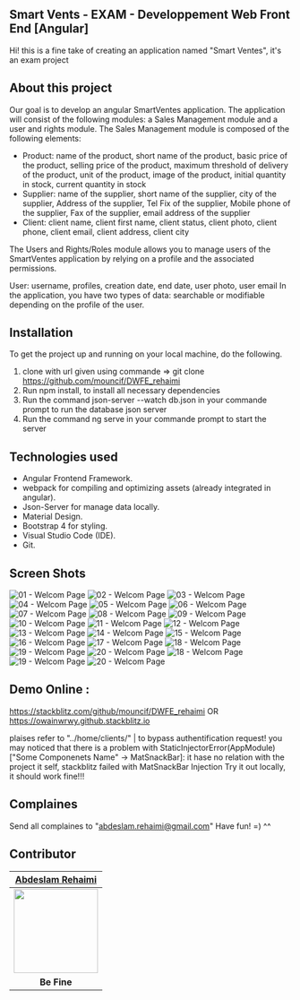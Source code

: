 ## Smart Vents - EXAM - Developpement Web Front End  [Angular]

Hi! this is a fine take of creating an application named "Smart Ventes", it's an exam project


## About this project
Our goal is to develop an angular SmartVentes application. The application will consist of the following modules: a Sales Management module and a user and rights module. The Sales Management module is composed of the following elements:

* Product: name of the product, short name of the product, basic price of the product, selling price of the product, maximum threshold of delivery of the product, unit of the product, image of the product, initial quantity in stock, current quantity in stock
* Supplier: name of the supplier, short name of the supplier, city of the supplier, Address of the supplier, Tel Fix of the supplier, Mobile phone of the supplier, Fax of the supplier, email address of the supplier
* Client: client name, client first name, client status, client photo, client phone, client email, client address, client city


The Users and Rights/Roles module allows you to manage users of the SmartVentes application by relying on a profile and the associated permissions.

User: username, profiles, creation date, end date, user photo, user email
In the application, you have two types of data: searchable or modifiable depending on the profile of the user.

## Installation

To get the project up and running on your local machine, do the following.

1. clone with url given using commande => git clone https://github.com/mouncif/DWFE_rehaimi 
2. Run npm install, to install all necessary dependencies
2. Run the command json-server --watch db.json in your commande prompt to run the database json server
4. Run the command ng serve in your commande prompt to start the server

## Technologies used

* Angular Frontend Framework.
* webpack for compiling and optimizing assets (already integrated in angular).
* Json-Server for manage data locally.
* Material Design.
* Bootstrap 4 for styling.
* Visual Studio Code (IDE).
* Git.

## Screen Shots
![01 - Welcom Page](https://github.com/mouncif/DWFE_rehaimi/blob/master/Screenshots/01%20-%20Welcome%20Page.png)
![02 - Welcom Page](https://github.com/mouncif/DWFE_rehaimi/blob/master/Screenshots/02%20-%20register%20form.png)
![03 - Welcom Page](https://github.com/mouncif/DWFE_rehaimi/blob/master/Screenshots/03%20-%20Login%20Form.png)
![04 - Welcom Page](https://github.com/mouncif/DWFE_rehaimi/blob/master/Screenshots/04%20-%20Home%20Page.png)
![05 - Welcom Page](https://github.com/mouncif/DWFE_rehaimi/blob/master/Screenshots/05%20-%20navigation.png)
![06 - Welcom Page](https://github.com/mouncif/DWFE_rehaimi/blob/master/Screenshots/06%20-%20(Client)%20Nouveau.png)
![07 - Welcom Page](https://github.com/mouncif/DWFE_rehaimi/blob/master/Screenshots/07%20-%20(Client)%20List.png)
![08 - Welcom Page](https://github.com/mouncif/DWFE_rehaimi/blob/master/Screenshots/08%20-%20(Client)%20Update.png)
![09 - Welcom Page](https://github.com/mouncif/DWFE_rehaimi/blob/master/Screenshots/09%20-%20(Client)%20Delete.png)
![10 - Welcom Page](https://github.com/mouncif/DWFE_rehaimi/blob/master/Screenshots/10%20-%20(Client)%20Abonnement%20Option.png)
![11 - Welcom Page](https://github.com/mouncif/DWFE_rehaimi/blob/master/Screenshots/11%20-%20(Produit)%20Nouveau.png)
![12 - Welcom Page](https://github.com/mouncif/DWFE_rehaimi/blob/master/Screenshots/12%20-%20(Produit)%20List.png)
![13 - Welcom Page](https://github.com/mouncif/DWFE_rehaimi/blob/master/Screenshots/13%20-%20(Produit)%20Update.png)
![14 - Welcom Page](https://github.com/mouncif/DWFE_rehaimi/blob/master/Screenshots/14%20-%20(Produit)%20Delete.png)
![15 - Welcom Page](https://github.com/mouncif/DWFE_rehaimi/blob/master/Screenshots/15%20-%20(Fournisseur)%20Nouveau.png)
![16 - Welcom Page](https://github.com/mouncif/DWFE_rehaimi/blob/master/Screenshots/16%20-%20(Fournisseur)%20List.png)
![17 - Welcom Page](https://github.com/mouncif/DWFE_rehaimi/blob/master/Screenshots/17%20-%20(Fournisseur)%20Update.png)
![18 - Welcom Page](https://github.com/mouncif/DWFE_rehaimi/blob/master/Screenshots/18%20-%20(Fournisseur)%20Delete.png)
![19 - Welcom Page](https://github.com/mouncif/DWFE_rehaimi/blob/master/Screenshots/19%20-%20(Users)%20List.png)
![20 - Welcom Page](https://github.com/mouncif/DWFE_rehaimi/blob/master/Screenshots/20%20-%20(Users)%20Block%20Access.png)
![18 - Welcom Page](https://github.com/mouncif/DWFE_rehaimi/blob/master/Screenshots/21%20-%20(Users)%20Give%20Permission%20Role.png)
![19 - Welcom Page](https://github.com/mouncif/DWFE_rehaimi/blob/master/Screenshots/22%20-%20(Connected%20User)%20Edite%20Password.png)
![20 - Welcom Page](https://github.com/mouncif/DWFE_rehaimi/blob/master/Screenshots/23%20-%20(Connected%20User)%20Edite%20email.png)
## Demo Online :
https://stackblitz.com/github/mouncif/DWFE_rehaimi
OR
https://owainwrwy.github.stackblitz.io

plaises refer to "../home/clients/" | to bypass authentification request! you may noticed that there is a problem with StaticInjectorError(AppModule)["Some Componenets Name" -> MatSnackBar]:
it hase no relation with the project it self, stackblitz failed with MatSnackBar Injection
Try it out locally, it should work fine!!!



## Complaines

Send all complaines to "abdeslam.rehaimi@gmail.com"
Have fun! =) ^^

## Contributor

| <a href="https://github.com/AbdeslamRehaimi" target="_blank">**Abdeslam Rehaimi**</a>  |
| :---: |
| <img width="150" height="150" src="https://github.com/abdeslamrehaimi.png?v=3&s=150">|
| <strong>Be Fine</strong> |
